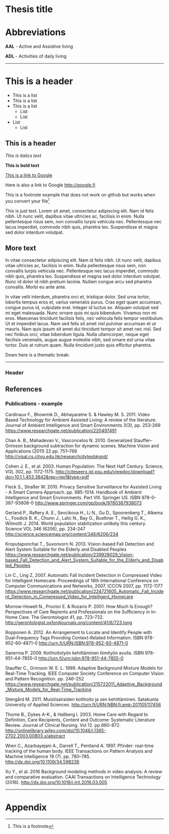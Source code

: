 # Thesis title

# Abbreviations

**AAL** - Active and Assistive living

**ADL** - Activities of daily living

- - -

# This is a header

* This is a list
* This is a list
* This is a list
	* List
	* List
* List
	* List

## This is a header

*This is italics text*

**This is bold text**

[This is a link to Google](http://google.fi)

Here is also a link to Google <http://google.fi> 

This is a footnote example that does not work on github but works when you convert your file[^1]

This is just text. Lorem sit amet, consectetur adipiscing elit. Nam id felis nibh. Ut nunc velit, dapibus vitae ultricies ac, facilisis in enim. Nulla pellentesque risus sem, non convallis turpis vehicula nec. Pellentesque nec lacus imperdiet, commodo nibh quis, pharetra leo. Suspendisse et magna sed dolor interdum volutpat.

[^1]: This is a footnote

## More text

In vitae consectetur adipiscing elit. Nam id felis nibh. Ut nunc velit, dapibus vitae ultricies ac, facilisis in enim. Nulla pellentesque risus sem, non convallis turpis vehicula nec. Pellentesque nec lacus imperdiet, commodo nibh quis, pharetra leo. Suspendisse et magna sed dolor interdum volutpat. Nunc id dolor id nibh pretium lacinia. Nullam congue arcu sed pharetra convallis. Morbi eu ante ante.

In vitae velit interdum, pharetra orci et, tristique dolor. Sed urna tortor, lobortis tempus eros et, varius venenatis purus. Cras eget quam accumsan, congue purus id, vulputate erat. Integer id luctus ex. Aliquam volutpat sed mi eget malesuada. Nunc ornare quis mi quis bibendum. Vivamus non mi eros. Maecenas tincidunt facilisis felis, nec vehicula felis tempor vestibulum. Ut et imperdiet lacus. Nam sed felis sit amet nisl pulvinar accumsan et ut mauris. Nam quis ipsum sit amet dui tincidunt tempor sit amet nec nisl. Sed nec finibus orci, vitae bibendum ligula. Nulla ullamcorper, neque eget facilisis venenatis, augue augue molestie nibh, sed ornare est urna vitae tortor. Duis at rutrum quam. Nulla tincidunt justo quis efficitur pharetra.

Down here is a thematic break:

- - -

### Header

## References

### Publications - example

Cardinaux F., Bhowmik D., Abhayaratne S. & Hawley M. S. 2011. Video Based Technology for Ambient Assisted Living: A review of the literature. Journal of Ambient Intelligence and Smart Environments 3(3), pp. 253-269 <https://www.researchgate.net/publication/220497491>

Chan A. B., Mahadevan V., Vasconcelos N. 2010. Generalized Stauffer–Grimson background subtraction for dynamic scenes. Machine Vision and Applications (2011) 22 pp. 751–766 <http://visal.cs.cityu.edu.hk/research/dytexbkgnd/>

Cohen J. E., et al. 2003. Human Population: The Next Half Century. Science, VOL 302, pp. 1172-1175. <http://citeseerx.ist.psu.edu/viewdoc/download?doi=10.1.1.453.3842&rep=rep1&type=pdf>

Fleck S., Straßer W. 2010. Privacy Sensitive Surveillance for Assisted Living - A Smart Camera Approach. pp. 985-1014. Handbook of Ambient Intelligence and Smart Environments. Part VIII. Springer US. ISBN 978-0-387-93808-0 <http://www.springer.com/gp/book/9780387938073>

Gerland P., Raftery A. E., Sevcikova H., Li N., Gu D., Spoorenberg T., Alkema L., Fosdick B. K., Chunn J., Lalic N., Bay G., Buettner T., Heilig G. K., Wilmoth J. 2014. World population stabilization unlikely this century. Science VOL 346 (6206), pp. 234-247 <http://science.sciencemag.org/content/346/6206/234>

Kroputaponchai T., Suvonvorn N. 2013. Vision-based Fall Detection and Alert System Suitable for the Elderly and Disabled Peoples <https://www.researchgate.net/publication/239928029_Vision-based_Fall_Detection_and_Alert_System_Suitable_for_the_Elderly_and_Disabled_Peoples>

Lin C., Ling Z, 2007. Automatic Fall Incident Detection in Compressed Video for Intelligent Homecare. Proceedings of 16th International Conference on Computer Communications and Networks, 2007. ICCCN 2007, pp. 1172-1177 <https://www.researchgate.net/publication/224721605_Automatic_Fall_Incident_Detection_in_Compressed_Video_for_Intelligent_Homecare>

Morrow-Howell N., Proctor E. & Rozario P. 2001. How Much Is Enough? Perspectives of Care Repients and Professionals on the Sufficiency in In-Home Care. The Gerontologist 41, pp. 723–732. <http://gerontologist.oxfordjournals.org/content/41/6/723.long>

Ropponen A. 2012. An Arrangement to Locate and Identify People with Dual-Frequency Tags Providing Context-Related Information. ISBN 978-952-60-4871-0 <http://urn.fi/URN:ISBN:978-952-60-4871-0>

Sanerma P. 2009. Kotihoitotyön kehittäminen tiimityön avulla. ISBN 978-951-44-7855-0 <http://urn.fi/urn:isbn:978-951-44-7855-0>

Stauffer C., Grimson W. E. L. 1999. Adaptive Background Mixture Models for Real-Time Tracking. IEEE Computer Society Conference on Computer Vision and Pattern Recognition. pp. 246–252 <https://www.researchgate.net/publication/215722011_Adaptive_Background_Mixture_Models_for_Real-Time_Tracking>

Stengård M. 2011. Muistisairaiden kotihoito ja sen kehittäminen. Satakunta University of Applied Sciences. <http://urn.fi/URN:NBN:fi:amk-201105117456> 

Thome B., Dykes A-K., & Hallberg I. 2003. Home Care with Regard to Definition, Care Recipients, Content and Outcome: Systematic Literature Review. Journal of Clinical Nursing. Vol 12. pp 860-872. <http://onlinelibrary.wiley.com/doi/10.1046/j.1365-2702.2003.00803.x/abstract>

Wren C., Azarbayejani A., Darrell T., Pentland A. 1997. Pfinder: real-time tracking of the human body. IEEE Transactions on Pattern Analysis and Machine Intelligence 19 (7). pp. 780–785. <http://dx.doi.org/10.1109/34.598236>

Xu Y., et al. 2016 Background modeling methods in video analysis: A review and comparative evaluation. CAAI Transactions on Intelligence Technology (2016). <http://dx.doi.org/10.1016/j.trit.2016.03.005>

- - -

# Appendix